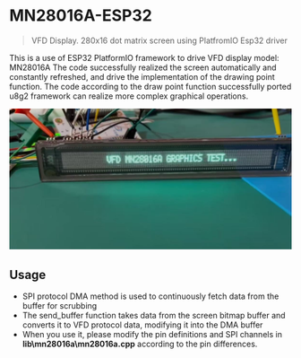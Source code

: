# MN28016A-ESP32
> VFD Display. 280x16 dot matrix screen using PlatfromIO Esp32 driver


This is a use of ESP32 PlatformIO framework to drive VFD display model: MN28016A
The code successfully realized the screen automatically and constantly refreshed, and drive the implementation of the drawing point function.
The code according to the draw point function successfully ported u8g2 framework can realize more complex graphical operations.

![](./doc/img1.jpg)

## Usage
- SPI protocol DMA method is used to continuously fetch data from the buffer for scrubbing
- The send_buffer function takes data from the screen bitmap buffer and converts it to VFD protocol data, modifying it into the DMA buffer
- When you use it, please modify the pin definitions and SPI channels in **lib\mn28016a\mn28016a.cpp** according to the pin differences.
